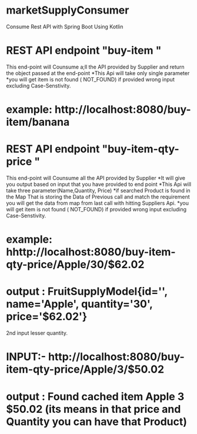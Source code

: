 # marketSupplyConsumer
Consume Rest API with Spring Boot Using Kotlin

#  REST API  endpoint "buy-item "
This end-point will Counsume a;ll the API provided by Supplier and return the object passed at the end-point
*This Api will take only single parameter
*you will get item is not found ( NOT_FOUND) if provided wrong input excluding Case-Senstivity.
 # example: http://localhost:8080/buy-item/banana

#  REST API  endpoint "buy-item-qty-price "
This end-point will Counsume all the API provided by Supplier
*It will give you output based on input that you have provided to end point 
*This Api will take three parameter(Name,Quantity, Price)
*if searched Product is found in the Map That is storing the Data of Previous call and match the requirement you will get the data from map from last call with hitting Suppliers Api.
*you will get item is not found ( NOT_FOUND) if provided wrong input excluding Case-Senstivity.


 # example: hhttp://localhost:8080/buy-item-qty-price/Apple/30/$62.02
 # output : FruitSupplyModel{id='', name='Apple', quantity='30', price='$62.02'}
 
 2nd input lesser quantity.
 # INPUT:- http://localhost:8080/buy-item-qty-price/Apple/3/$50.02
# output :   Found cached item Apple 3 $50.02 (its means in that price and Quantity  you can have that Product)

